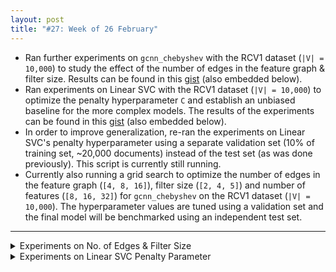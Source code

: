 ```yaml
---
layout: post
title: "#27: Week of 26 February"
---
```


- Ran further experiments on `gcnn_chebyshev` with the RCV1 dataset (`|V| = 10,000`) to study the effect of the number of edges in the feature graph & filter size. Results can be found in this [gist](https://gist.github.com/SuyashLakhotia/b224c8d0d1197073f1b97b2b1312823b) (also embedded below).
- Ran experiments on Linear SVC with the RCV1 dataset (`|V| = 10,000`) to optimize the penalty hyperparameter `C` and establish an unbiased baseline for the more complex models. The results of the experiments can be found in this [gist](https://gist.github.com/SuyashLakhotia/2b114c56c0b131643ea74e91c2461814) (also embedded below).
- In order to improve generalization, re-ran the experiments on Linear SVC's penalty hyperparameter using a separate validation set (10% of training set, ~20,000 documents) instead of the test set (as was done previously). This script is currently still running.
- Currently also running a grid search to optimize the number of edges in the feature graph (`[4, 8, 16]`), filter size (`[2, 4, 5]`) and number of features (`[8, 16, 32]`) for `gcnn_chebyshev` on the RCV1 dataset (`|V| = 10,000`). The hyperparameter values are tuned using a validation set and the final model will be benchmarked using an independent test set.

---

<details>
  <summary>Experiments on No. of Edges & Filter Size</summary>
  <script src="https://gist.github.com/SuyashLakhotia/b224c8d0d1197073f1b97b2b1312823b.js"></script>
</details>

<details>
  <summary>Experiments on Linear SVC Penalty Parameter</summary>
  <script src="https://gist.github.com/SuyashLakhotia/2b114c56c0b131643ea74e91c2461814.js"></script>
</details>
